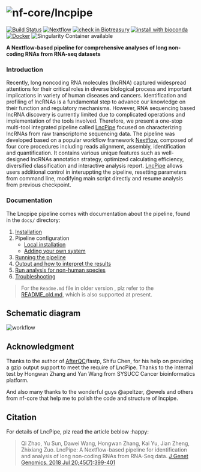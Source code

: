 # ![nf-core/lncpipe](docs/img/nf-core-lncpipe_logo.png)

[![Build Status](https://travis-ci.org/nf-core/lncpipe.svg?branch=master)](https://travis-ci.org/nf-core/lncpipe)
[![Nextflow](https://img.shields.io/badge/nextflow-%E2%89%A50.32.0-brightgreen.svg)](https://www.nextflow.io/)
[![check in Biotreasury](https://img.shields.io/badge/Biotreasury-collected-brightgreen)](https://biotreasury.rjmart.cn/#/tool?id=10007)
[![install with bioconda](https://img.shields.io/badge/install%20with-bioconda-brightgreen.svg)](http://bioconda.github.io/)
[![Docker](https://img.shields.io/docker/automated/nfcore/lncpipe.svg)](https://hub.docker.com/r/bioinformatist/lncpipe)
![Singularity Container available](
https://img.shields.io/badge/singularity-available-7E4C74.svg)

**A Nextflow-based pipeline for comprehensive analyses of long non-coding RNAs from RNA-seq datasets**

### Introduction
Recently, long noncoding RNA molecules (lncRNA) captured widespread attentions for their critical roles in diverse biological process and important implications in variety of human diseases and cancers. Identification and profiling of lncRNAs is a fundamental step to advance our knowledge on their function and regulatory mechanisms. However, RNA sequencing based lncRNA discovery is currently limited due to complicated operations and implementation of the tools involved. Therefore, we present a one-stop multi-tool integrated pipeline called [LncPipe](https://github.com/likelet/LncPipe) focused on characterizing lncRNAs from raw transcriptome sequencing data. The pipeline was developed based on a popular workflow framework [Nextflow](https://github.com/nextflow-io/nextflow), composed of four core procedures including reads alignment, assembly, identification and quantification. It contains various unique features such as well-designed lncRNAs annotation strategy, optimized calculating efficiency, diversified classification and interactive analysis report. [LncPipe](https://github.com/likelet/LncPipe) allows users additional control in interuppting the pipeline, resetting parameters from command line, modifying main script directly and resume analysis from previous checkpoint.


### Documentation
The Lncpipe pipeline comes with documentation about the pipeline, found in the `docs/` directory:

1. [Installation](docs/installation.md)
2. Pipeline configuration
    * [Local installation](docs/configuration/local.md)
    * [Adding your own system](docs/configuration/adding_your_own.md)
3. [Running the pipeline](docs/usage.md)
4. [Output and how to interpret the results](docs/output.md)
5. [Run analysis for non-human species](docs/README_for_non_human_genome.md)
5. [Troubleshooting](docs/troubleshooting.md)

> For the `Readme.md` file in older version , plz refer to the [README_old.md](docs/README_old.md), which is also supported at present.

## Schematic diagram 
![workflow](docs/img/workflow.png)

## Acknowledgment

Thanks to the author of [AfterQC](https://github.com/OpenGene/AfterQC)/fastp, Shifu Chen, for his help on providing a gzip output support to meet the require of LncPipe.  Thanks to the internal test by Hongwan Zhang and Yan Wang from SYSUCC Cancer bioinformatics platform.  

And also many thanks to the wonderful guys @apeltzer, @ewels and others from nf-core that help me to polish the code and structure of lncpipe.  


## Citation 

For details of LncPipe, plz read the article beblow :happy:  

> Qi Zhao, Yu Sun, Dawei Wang, Hongwan Zhang, Kai Yu, Jian Zheng, Zhixiang Zuo. LncPipe: A Nextflow-based pipeline for identification and analysis of long non-coding RNAs from RNA-Seq data. [J Genet Genomics. 2018 Jul 20;45(7):399-401](https://linkinghub.elsevier.com/retrieve/pii/S1673-8527(18)30117-6) 




